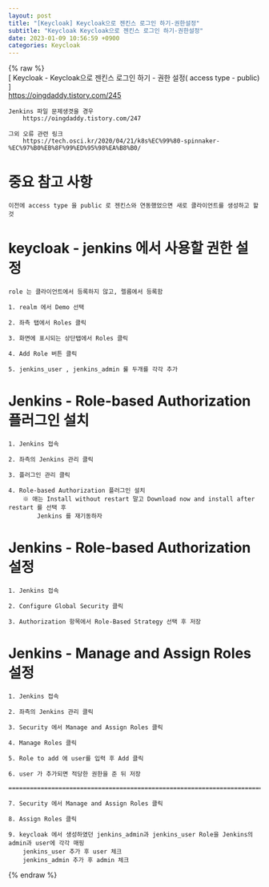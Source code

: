 ```yaml
---  
layout: post  
title: "[Keycloak] Keycloak으로 젠킨스 로그인 하기-권한설정"  
subtitle: "Keycloak Keycloak으로 젠킨스 로그인 하기-권한설정"  
date: 2023-01-09 10:56:59 +0900  
categories: Keycloak  
---  
```

{% raw %}  
[ Keycloak - Keycloak으로 젠킨스 로그인 하기 - 권한 설정( access type - public) ]  
	https://oingdaddy.tistory.com/245  
  
	Jenkins 파일 문제생겻을 경우  
		https://oingdaddy.tistory.com/247  
  
	그외 오류 관련 링크  
		https://tech.osci.kr/2020/04/21/k8s%EC%99%80-spinnaker-%EC%97%B0%EB%8F%99%ED%95%98%EA%B8%B0/  
  
# 중요 참고 사항  
	이전에 access type 을 public 로 젠킨스와 연동했었으면 새로 클라이언트를 생성하고 할것  
  
# keycloak - jenkins 에서 사용할 권한 설정  
	role 는 클라이언트에서 등록하지 않고, 렐름에서 등록함  
  
	1. realm 에서 Demo 선택  
  
	2. 좌측 탭에서 Roles 클릭  
  
	3. 화면에 표시되는 상단탭에서 Roles 클릭  
  
	4. Add Role 버튼 클릭  
  
	5. jenkins_user , jenkins_admin 룰 두개를 각각 추가  
  
# Jenkins - Role-based Authorization 플러그인 설치  
  
	1. Jenkins 접속  
  
	2. 좌측의 Jenkins 관리 클릭  
  
	3. 플러그인 관리 클릭  
  
	4. Role-based Authorization 플러그인 설치  
		※ 애는 Install without restart 말고 Download now and install after restart 를 선택 후  
			Jenkins 를 재기동하자  
  
#  Jenkins - Role-based Authorization 설정  
	1. Jenkins 접속  
  
	2. Configure Global Security 클릭  
  
	3. Authorization 항목에서 Role-Based Strategy 선택 후 저장  
  
# Jenkins - Manage and Assign Roles 설정  
  
	1. Jenkins 접속  
  
	2. 좌측의 Jenkins 관리 클릭  
  
	3. Security 에서 Manage and Assign Roles 클릭  
  
	4. Manage Roles 클릭  
  
	5. Role to add 에 user를 입력 후 Add 클릭  
  
	6. user 가 추가되면 적당한 권한을 준 뒤 저장  
  
	=================================================================================================================  
  
	7. Security 에서 Manage and Assign Roles 클릭  
  
	8. Assign Roles 클릭  
  
	9. keycloak 에서 생성하였던 jenkins_admin과 jenkins_user Role을 Jenkins의 admin과 user에 각각 매핑  
		jenkins_user 추가 후 user 체크  
		jenkins_admin 추가 후 admin 체크  
  
{% endraw %}